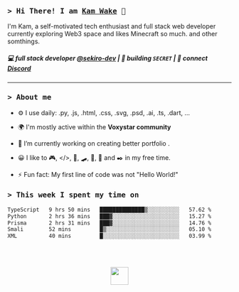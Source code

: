### <samp>&gt; Hi There! I am [Kam Wake](https://github.com/sekiro-dev) 👋</samp>
I'm Kam, a self-motivated tech enthusiast and full stack web developer currently exploring Web3 space and likes Minecraft so much. and other somthings.

##### 💻 full stack developer [@sekiro-dev](https://github.com/sekiro-dev) | 🌱 building `SECRET` | 💬 connect [Discord](https://discord.com)
---

### <samp>&gt; About me</samp>

- ⚙️ I use daily: .py, .js, .html, .css, .svg, .psd, .ai, .ts, .dart, ...

- 🌍 I'm mostly active within the **Voxystar community**
  
- 🔭 I’m currently working on creating better portfolio .
  
- 😀 I like to 🎮, </>, 📖, 🛹, 🎸, 🍪 and ✒️ in my free time.
  
- ⚡ Fun fact: My first line of code was not "Hello World!"

### <samp>&gt; This week I spent my time on</samp>
<!--START_SECTION:waka-->

```txt
TypeScript   9 hrs 50 mins   ██████████████▒░░░░░░░░░░   57.62 %
Python       2 hrs 36 mins   ███▓░░░░░░░░░░░░░░░░░░░░░   15.27 %
Prisma       2 hrs 31 mins   ███▓░░░░░░░░░░░░░░░░░░░░░   14.76 %
Smali        52 mins         █▒░░░░░░░░░░░░░░░░░░░░░░░   05.10 %
XML          40 mins         █░░░░░░░░░░░░░░░░░░░░░░░░   03.99 %
```

<!--END_SECTION:waka-->

<br><br>

<div align="center">
  <img src="https://raw.githubusercontent.com/innng/innng/master/assets/kyubey.gif" height="40" />
</div>
